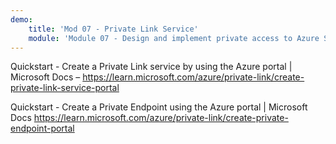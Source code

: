 ```yaml
---
demo:
    title: 'Mod 07 - Private Link Service'
    module: 'Module 07 - Design and implement private access to Azure Services'
---
```

Quickstart - Create a Private Link service by using the Azure portal | Microsoft Docs – 
https://learn.microsoft.com/azure/private-link/create-private-link-service-portal

Quickstart - Create a Private Endpoint using the Azure portal | Microsoft Docs
https://learn.microsoft.com/azure/private-link/create-private-endpoint-portal

